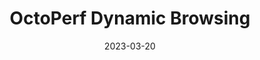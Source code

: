 ---
title: "OctoPerf Dynamic Browsing"
date: 2023-03-20
tags: [""]
dbiblogtitle: octoperf-dynamic-browsing
---